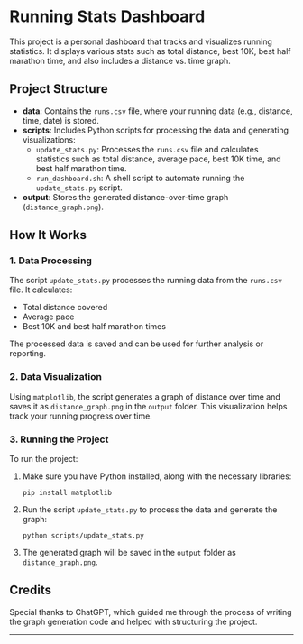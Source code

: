 # Running Stats Dashboard

This project is a personal dashboard that tracks and visualizes running statistics. It displays various stats such as total distance, best 10K, best half marathon time, and also includes a distance vs. time graph.

## Project Structure

- **data**: Contains the `runs.csv` file, where your running data (e.g., distance, time, date) is stored.
- **scripts**: Includes Python scripts for processing the data and generating visualizations:
  - `update_stats.py`: Processes the `runs.csv` file and calculates statistics such as total distance, average pace, best 10K time, and best half marathon time.
  - `run_dashboard.sh`: A shell script to automate running the `update_stats.py` script.
- **output**: Stores the generated distance-over-time graph (`distance_graph.png`).

## How It Works

### 1. Data Processing
The script `update_stats.py` processes the running data from the `runs.csv` file. It calculates:
- Total distance covered
- Average pace
- Best 10K and best half marathon times

The processed data is saved and can be used for further analysis or reporting.

### 2. Data Visualization
Using `matplotlib`, the script generates a graph of distance over time and saves it as `distance_graph.png` in the `output` folder. This visualization helps track your running progress over time.

### 3. Running the Project
To run the project:
1. Make sure you have Python installed, along with the necessary libraries:
   ```
   pip install matplotlib
   ```
2. Run the script `update_stats.py` to process the data and generate the graph:
   ```
   python scripts/update_stats.py
   ```
3. The generated graph will be saved in the `output` folder as `distance_graph.png`.

## Credits

Special thanks to ChatGPT, which guided me through the process of writing the graph generation code and helped with structuring the project.

---

